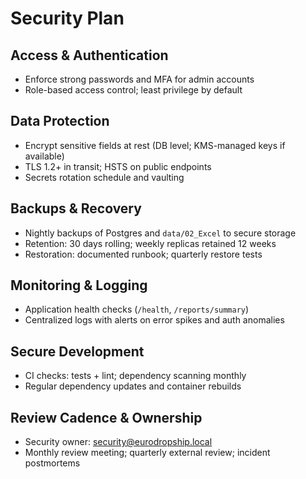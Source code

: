 # Security Plan

## Access & Authentication
- Enforce strong passwords and MFA for admin accounts
- Role-based access control; least privilege by default

## Data Protection
- Encrypt sensitive fields at rest (DB level; KMS-managed keys if available)
- TLS 1.2+ in transit; HSTS on public endpoints
- Secrets rotation schedule and vaulting

## Backups & Recovery
- Nightly backups of Postgres and `data/02_Excel` to secure storage
- Retention: 30 days rolling; weekly replicas retained 12 weeks
- Restoration: documented runbook; quarterly restore tests

## Monitoring & Logging
- Application health checks (`/health`, `/reports/summary`)
- Centralized logs with alerts on error spikes and auth anomalies

## Secure Development
- CI checks: tests + lint; dependency scanning monthly
- Regular dependency updates and container rebuilds

## Review Cadence & Ownership
- Security owner: security@eurodropship.local
- Monthly review meeting; quarterly external review; incident postmortems
